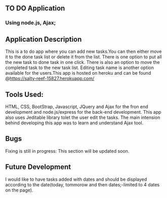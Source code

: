 ## TO DO Application 
### Using node.js, Ajax;

## Application Description
This is a to do app where you can add new tasks.You can then either move it to the done task list or delete it from the list. There is one option to put all the new task to done task in one click. There is also an option to move the completed task to the new task list. Editing task name is another option available for the users.This app is hosted on heroku and can be found @https://salty-reef-15827.herokuapp.com/

## Tools Used:
HTML, CSS, BootStrap, Javascript, JQuery and Ajax for the fron end development and node.js/express for the back-end development. This app also uses Jeditable library tolet the user edit the tasks. The main intension behind developing this app was to learn and understand Ajax tool.

## Bugs
Fixing is still in progress: This section will be updated soon.

## Future Development
I would like to have tasks added with dates and should be displayed according to the date(today, tommorow and then dates;-limited to 4 dates on the page).


